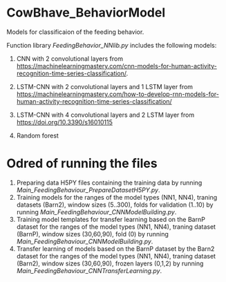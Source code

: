 # CowBhave_BehaviorModel

Models for classificaion of the feeding behavior.

Function library *FeedingBehavior_NNlib.py* includes the following models:

1. CNN with 2 convolutional layers from https://machinelearningmastery.com/cnn-models-for-human-activity-recognition-time-series-classification/.

2. LSTM-CNN with 2 convolutional layers and 1 LSTM layer from https://machinelearningmastery.com/how-to-develop-rnn-models-for-human-activity-recognition-time-series-classification/

3. LSTM-CNN with 4 convolutional layers and 2 LSTM layer from https://doi.org/10.3390/s16010115

4. Random forest

# Odred of running the files
1. Preparing data H5PY files containing the training data by running *Main_FeedingBehaviour_PrepareDatasetH5PY.py*.
2. Training models for the ranges of the model types (NN1, NN4), traning datasets (Barn2), window sizes (5..300), folds for validation (1..10) by running *Main_FeedingBehaviour_CNNModelBuilding.py*.
3. Training model templates for transfer learning based on the BarnP dataset for the ranges of the model types (NN1, NN4), traning dataset (BarnP), window sizes (30,60,90), fold (0) by running *Main_FeedingBehaviour_CNNModelBuilding.py*.
4. Transfer learning of models based on the BarnP dataset by the Barn2 dataset for the ranges of the model types (NN1, NN4), traning dataset (Barn2), window sizes (30,60,90), frozen layers (0,1,2) by running *Main_FeedingBehaviour_CNNTransferLearning.py*.
